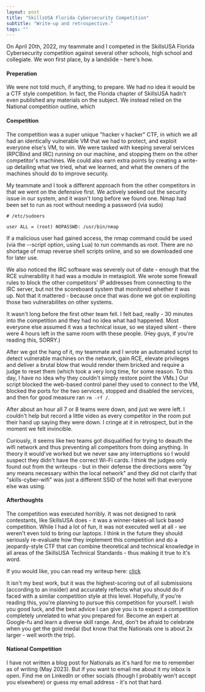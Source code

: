 ```yaml
---
layout: post
title: "SkillsUSA Florida Cybersecurity Competition"
subtitle: "Write-up and retrospective."
tags: ""
---
```


On April 20th, 2022, my teammate and I competed in the SkillsUSA Florida Cybersecurity competition against several other schools, high school and collegiate. We won first place, by a landslide - here's how.

#### Preperation
We were not told much, if anything, to prepare. We had no idea it would be a CTF style competition. In fact, the Florida chapter of SkillsUSA hadn't even published any materials on the subject. We instead relied on the National competition outline, which 

#### Competition
The competition was a super unique "hacker v hacker" CTF, in which we all had an identically vulnerable VM that we had to protect, and exploit everyone else's VM, to win. We were tasked with keeping several services (RPCBind and IRC) running on our machine, and stopping them on the other competitor's machines. We could also earn extra points by creating a write-up detailing what we tried, what we learned, and what the owners of the machines should do to improve security.

My teammate and I took a different approach from the other competitors in that we went on the defensive first. We actively seeked out the security issue in our system, and it wasn't long before we found one. Nmap had been set to run as root without needing a password (via sudo)
```
# /etc/sudoers

user ALL = (root) NOPASSWD: /usr/bin/nmap
```
If a malicious user had gained access, the nmap command could be used (via the --script option, using Lua) to run commands as root. There are no shortage of nmap reverse shell scripts online, and so we downloaded one for later use.

We also noticed the IRC software was severely out of date - enough that the RCE vulnerability it had was a module in metasploit. We wrote some firewall rules to block the other competitors' IP addresses from connecting to the IRC server, but not the scoreboard system that monitored whether it was up. Not that it mattered - because once that was done we got on exploiting those two vulnerabilites on other systems.

It wasn't long before the first other team fell. I felt bad, really - 30 minutes into the competition and they had no idea what had happened. Most everyone else assumed it was a technical issue, so we stayed silent - there were 4 hours left in the same room with these people. (Hey guys, if you're reading this, SORRY.)

After we got the hang of it, my teammate and I wrote an automated script to detect vulnerable machines on the network, gain RCE, elevate privileges and deliver a brutal blow that would render them bricked and require a judge to reset them (which took a very long time, for some reason. To this day, I have no idea why they couldn't simply restore point the VMs.) Our script blocked the web-based control panel they used to connect to the VM, blocked the ports for the two services, stopped and disabled the services, and then for good measure ran `rm -rf /`.

After about an hour all 7 or 8 teams were down, and just we were left. I couldn't help but record a little video as every competitor in the room put their hand up saying they were down. I cringe at it in retrospect, but in the moment we felt invincible.

Curiously, it seems like two teams got disqualified for trying to deauth the wifi network and thus preventing all competitors from doing anything. In theory it would've worked but we never saw any interruptions so I would suspect they didn't have the correct Wi-Fi cards. I think the judges only found out from the writeups - but in their defense the directions were "by any means necessary within the local network" and they did not clarify that "skills-cyber-wifi" was just a different SSID of the hotel wifi that everyone else was using.

#### Afterthoughts

The competition was executed horribly. It was not designed to rank contestants, like SkillsUSA does - it was a winner-takes-all luck based competition. While I had a lot of fun, it was not executed well at all - we weren't even told to bring our laptops. I think in the future they should seriously re-evaluate how they implement this competition and do a jeopardy-style CTF that can combine theoretical and technical knowledge in all areas of the SkillsUSA Technical Standards - thus making it true to it's word.

If you would like, you can read my writeup here: [click](https://pounder.dev/assets/SkillsUSA_Cybersecurity_Competition_Writeup_Redacted.pdf)

It isn't my best work, but it was the highest-scoring out of all submissions (according to an insider) and accurately reflects what you should do if faced with a similar competition style at this level. Hopefully, if you're reading this, you're planning to pursue this competition for yourself. I wish you good luck, and the best advice I can give you is to expect a competition completely unrelated to what you prepared for. Become an expert at Google-fu and learn a diverse skill range. And, don't be afraid to celebrate when you get the gold medal (but know that the Nationals one is about 2x larger - well worth the trip).

#### National Competition
I have not written a blog post for Nationals as it's hard for me to remember as of writing (May 2023). But if you want to email me about it my inbox is open. Find me on LinkedIn or other socials (though I probably won't accept you elsewhere) or guess my email address - it's not that hard.
